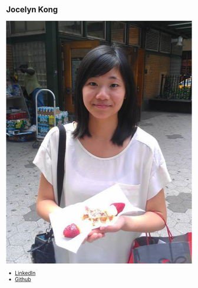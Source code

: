 Jocelyn Kong
-------------

![](photos/jocelyn-kong.png)

* [LinkedIn](https://www.linkedin.com/in/jocelynkong)
* [Github](https://github.com/jocelynk)
